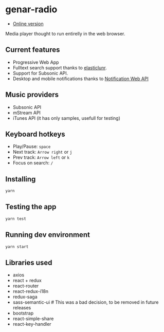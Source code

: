 # genar-radio

* [Online version](http://genar-radio.surge.sh/)

Media player thought to run entirelly in the web browser.

## Current features

* Progressive Web App
* Fulltext search support thanks to [elasticlunr](https://elasticlunr.com/).
* Support for Subsonic API.
* Desktop and mobile notifications thanks to [Notification Web API](https://developer.mozilla.org/en-US/docs/Web/API/notification)

## Music providers

* Subsonic API
* mStream API
* iTunes API (it has only samples, usefull for testing)

## Keyboard hotkeys

* Play/Pause: `space`
* Next track: `Arrow right` or `j`
* Prev track: `Arrow left` or `k`
* Focus on search: `/`

## Installing

```bash
yarn
```

## Testing the app

```bash
yarn test
```

## Running dev environment

```bash
yarn start
```

## Libraries used

* axios
* react + redux
* react-router
* react-redux-i18n
* redux-saga
* sass-semantic-ui # This was a bad decision, to be removed in future releases
* bootstrap
* react-simple-share
* react-key-handler
